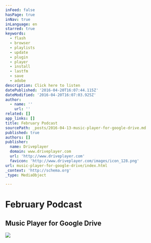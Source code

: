 ```yaml
---
inFeed: false
hasPage: true
inNav: true
inLanguage: en
starred: true
keywords:
  - flash
  - browser
  - playlists
  - update
  - plugin
  - player
  - install
  - lastfm
  - save
  - adobe
description: Click here to listen
datePublished: '2016-04-20T16:07:44.115Z'
dateModified: '2016-04-20T16:07:03.925Z'
author:
  - name: ''
    url: ''
related: []
app_links: []
title: February Podcast
sourcePath: _posts/2016-04-13-music-player-for-google-drive.md
published: true
authors: []
publisher:
  name: Driveplayer
  domain: www.driveplayer.com
  url: 'http://www.driveplayer.com'
  favicon: 'http://www.driveplayer.com/images/icon_128.png'
url: music-player-for-google-drive/index.html
_context: 'http://schema.org'
_type: MediaObject

---
```

# February Podcast

<article style=""><h1>Music Player for Google Drive</h1><img src="https://s3-us-west-2.amazonaws.com/the-grid-img/p/8b6b88b388baa4161fb1f7247bf58474df6b9a15.png" /></article>